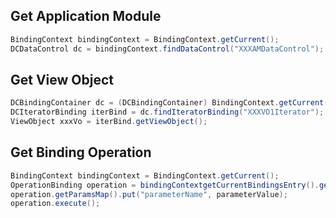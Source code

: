 ## Get Application Module
```java
BindingContext bindingContext = BindingContext.getCurrent(); 
DCDataControl dc = bindingContext.findDataControl("XXXAMDataControl");
```
## Get View Object
```java
DCBindingContainer dc = (DCBindingContainer) BindingContext.getCurrent().getCurrentBindingsEntry();
DCIteratorBinding iterBind = dc.findIteratorBinding("XXXVO1Iterator");
ViewObject xxxVo = iterBind.getViewObject();
```
## Get Binding Operation 
```java
BindingContext bindingContext = BindingContext.getCurrent(); 
OperationBinding operation = bindingContextgetCurrentBindingsEntry().getOperationBinding("xxxPperation");
operation.getParamsMap().put("parameterName", parameterValue);
operation.execute();
```
